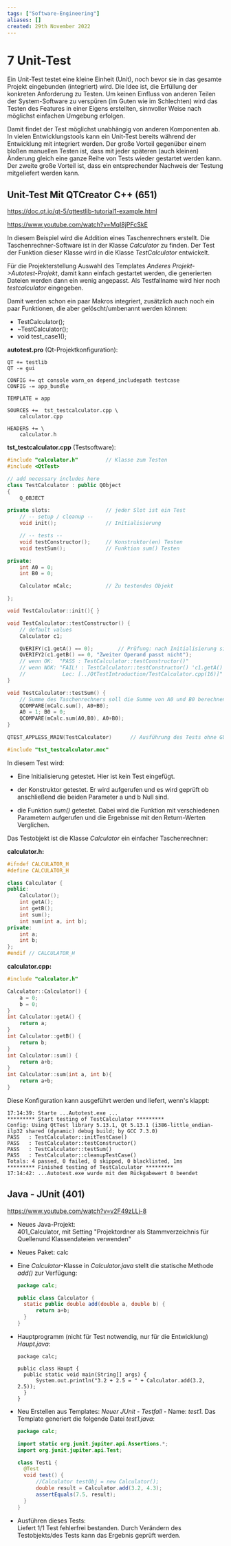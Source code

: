 ```yaml
---
tags: ["Software-Engineering"]
aliases: []
created: 29th November 2022
---
```


# 7 Unit-Test

Ein Unit-Test testet eine kleine Einheit (Unit), noch bevor sie in das gesamte Projekt eingebunden (integriert) wird. Die Idee ist, die Erfüllung der konkreten Anforderung zu Testen. Um keinen Einfluss von anderen Teilen der System-Software zu verspüren (im Guten wie im Schlechten) wird das Testen des Features in einer Eigens erstellten, sinnvoller Weise nach möglichst einfachen Umgebung erfolgen. 

Damit findet der Test möglichst unabhängig von anderen Komponenten ab. In vielen Entwicklungstools kann ein Unit-Test bereits während der Entwicklung mit integriert werden. Der große Vorteil gegenüber einem bloßen manuellen Testen ist, dass mit jeder späteren (auch kleinen) Änderung gleich eine ganze Reihe von Tests wieder gestartet werden kann. Der zweite große Vorteil ist, dass ein entsprechender Nachweis der Testung mitgeliefert werden kann.

## Unit-Test Mit QTCreator C++ (651)

<https://doc.qt.io/qt-5/qttestlib-tutorial1-example.html>

<https://www.youtube.com/watch?v=MqI8jPFcSkE>

In diesem Beispiel wird die Addition eines Taschenrechners erstellt. Die Taschenrechner-Software ist in der Klasse *Calculator* zu finden. Der Test der Funktion dieser Klasse wird in die Klasse *TestCalculator* entwickelt.

Für die Projekterstellung Auswahl des Templates *Anderes Projekt->Autotest-Projekt*, damit kann einfach gestartet werden, die generierten Dateien werden dann ein wenig angepasst. Als Testfallname wird hier noch *testcalculator* eingegeben.

Damit werden schon ein paar Makros integriert, zusätzlich auch noch ein paar Funktionen, die aber gelöscht/umbenannt werden können:

- TestCalculator();
- ~TestCalculator();
- void test_case1();

**autotest.pro** (Qt-Projektkonfiguration):

```
QT += testlib
QT -= gui

CONFIG += qt console warn_on depend_includepath testcase
CONFIG -= app_bundle

TEMPLATE = app

SOURCES +=  tst_testcalculator.cpp \
    calculator.cpp

HEADERS += \
    calculator.h
```

**tst_testcalculator.cpp** (Testsoftware):

```cpp
#include "calculator.h"         // Klasse zum Testen
#include <QtTest>

// add necessary includes here
class TestCalculator : public QObject
{
    Q_OBJECT

private slots:                  // jeder Slot ist ein Test
    // -- setup / cleanup --
    void init();                // Initialisierung

    // -- tests --
    void testConstructor();     // Konstruktor(en) Testen
    void testSum();             // Funktion sum() Testen

private:
    int A0 = 0;
    int B0 = 0;

    Calculator mCalc;           // Zu testendes Objekt

};

void TestCalculator::init(){ }

void TestCalculator::testConstructor() {
    // default values
    Calculator c1;

    QVERIFY(c1.getA() == 0);        // Prüfung: nach Initialisierung sind A und B auf 0
    QVERIFY2(c1.getB() == 0, "Zweiter Operand passt nicht");
    // wenn OK:  "PASS : TestCalculator::testConstructor()"
    // wenn NOK: "FAIL! : TestCalculator::testConstructor() 'c1.getA() == 0' returned FALSE. ()
    //            Loc: [../QtTestIntroduction/TestCalculator.cpp(16)]"
}

void TestCalculator::testSum() {
    // Summe des Taschenrechners soll die Summe von A0 und B0 berechnen
    QCOMPARE(mCalc.sum(), A0+B0);
    A0 = 1; B0 = 0;
    QCOMPARE(mCalc.sum(A0,B0), A0+B0);
}

QTEST_APPLESS_MAIN(TestCalculator)      // Ausführung des Tests ohne GUI

#include "tst_testcalculator.moc"
```

In diesem Test wird:

- Eine Initialisierung getestet. Hier ist kein Test eingefügt.

- der Konstruktor getestet. Er wird aufgerufen und es wird geprüft ob anschließend die beiden Parameter a und b Null sind.
- die Funktion *sum()* getestet. Dabei wird die Funktion mit verschiedenen Parametern aufgerufen und die Ergebnisse mit den Return-Werten Verglichen.

Das Testobjekt ist die Klasse *Calculator* ein einfacher Taschenrechner:

**calculator.h:**

```cpp
#ifndef CALCULATOR_H
#define CALCULATOR_H

class Calculator {
public:
    Calculator();
    int getA();
    int getB();
    int sum();
    int sum(int a, int b);
private:
    int a;
    int b;
};
#endif // CALCULATOR_H
```

**calculator.cpp:**

```cpp
#include "calculator.h"

Calculator::Calculator() {
    a = 0;
    b = 0;
}
int Calculator::getA() {
    return a;
}
int Calculator::getB() {
    return b;
}
int Calculator::sum() {
    return a+b;
}
int Calculator::sum(int a, int b){
    return a+b;
}
```

Diese Konfiguration kann ausgeführt werden und liefert, wenn's klappt:

```
17:14:39: Starte ...Autotest.exe ...
********* Start testing of TestCalculator *********
Config: Using QtTest library 5.13.1, Qt 5.13.1 (i386-little_endian-ilp32 shared (dynamic) debug build; by GCC 7.3.0)
PASS   : TestCalculator::initTestCase()
PASS   : TestCalculator::testConstructor()
PASS   : TestCalculator::testSum()
PASS   : TestCalculator::cleanupTestCase()
Totals: 4 passed, 0 failed, 0 skipped, 0 blacklisted, 1ms
********* Finished testing of TestCalculator *********
17:14:42: ...Autotest.exe wurde mit dem Rückgabewert 0 beendet
```

## Java - JUnit (401)

 <https://www.youtube.com/watch?v=v2F49zLLj-8> 

- Neues Java-Projekt:  
  401_Calculator, mit Setting "Projektordner als Stammverzeichnis für Quellenund Klassendateien verwenden"

- Neues Paket: calc

- Eine *Calculator*-Klasse in *Calculator.java* stellt die statische Methode *add()* zur Verfügung:

  ```java
  package calc;
  
  public class Calculator {
  	static public double add(double a, double b) {
  		return a+b;
  	}
  }
  ```

- Hauptprogramm (nicht für Test notwendig, nur für die Entwicklung) *Haupt.java*:

  ```
  package calc;
  
  public class Haupt {
  	public static void main(String[] args) {
  		System.out.println("3.2 + 2.5 = " + Calculator.add(3.2, 2.5));
  	}
  }
  ```

- Neu Erstellen aus Templates: *Neuer JUnit - Testfall* - Name: *test1*. Das Template generiert die folgende Datei *test1.java*:

  ```java
  package calc;
  
  import static org.junit.jupiter.api.Assertions.*;
  import org.junit.jupiter.api.Test;
  
  class Test1 {
  	@Test
  	void test() {
  		//Calculator testObj = new Calculator();
  		double result = Calculator.add(3.2, 4.3);
  		assertEquals(7.5, result);
  	}
  }
  ```

- Ausführen dieses Tests:  
  Liefert 1/1 Test fehlerfrei bestanden. Durch Verändern des Testobjekts/des Tests kann das Ergebnis geprüft werden.

